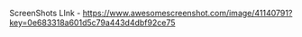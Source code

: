 ScreenShots
LInk - https://www.awesomescreenshot.com/image/41140791?key=0e683318a601d5c79a443d4dbf92ce75
